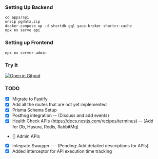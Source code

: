 ### Setting Up Backend

```shell
cd apps/api
unzip pgdata.zip
docker-compose up -d shortdb gql yaus-broker shortnr-cache
npx nx serve api
```

### Setting up Frontend

```shell
npx nx server admin
```

### Try It
[![Open in Gitpod](https://gitpod.io/button/open-in-gitpod.svg)](https://gitpod.io/#https://github.com/Samagra-Development/yaus/tree/gitpod)

### TODO
- [x] Migrate to Fastify
- [x] Add all the routes that are not yet implemented
- [x] Prisma Schema Setup
- [x] Posthog integration -- (Discuss and add events)
- [x] Health Check APIs (https://docs.nestjs.com/recipes/terminus) -- (Add for Db, Hasura, Redis, RabbitMq)
- [] Admin APIs
- [x] Integrate Swagger --- (Pending: Add detailed descriptions for APIs)
- [x] Added interceptor for API execution time tracking